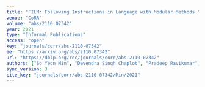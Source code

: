 ```yaml
---
title: "FILM: Following Instructions in Language with Modular Methods."
venue: "CoRR"
volume: "abs/2110.07342"
year: 2021
type: "Informal Publications"
access: "open"
key: "journals/corr/abs-2110-07342"
ee: "https://arxiv.org/abs/2110.07342"
url: "https://dblp.org/rec/journals/corr/abs-2110-07342"
authors: ["So Yeon Min", "Devendra Singh Chaplot", "Pradeep Ravikumar", "Yonatan Bisk", "Ruslan Salakhutdinov"]
sync_version: 3
cite_key: "journals/corr/abs-2110-07342/Min/2021"
---
```

